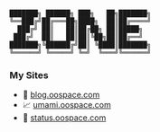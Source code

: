 # 

```
███████╗ ██████╗ ███╗   ██╗███████╗
╚══███╔╝██╔═══██╗████╗  ██║██╔════╝
  ███╔╝ ██║   ██║██╔██╗ ██║█████╗  
 ███╔╝  ██║   ██║██║╚██╗██║██╔══╝  
███████╗╚██████╔╝██║ ╚████║███████╗
╚══════╝ ╚═════╝ ╚═╝  ╚═══╝╚══════╝
```

### My Sites
* 📄 <a target="_blank" href="https://blog.oospace.com">blog.oospace.com</a>
* 📈 <a target="_blank" href="https://umami.oospace.com/share/v94cClo1WF02Xroe/blog.oospace.com">umami.oospace.com</a>
* 🚥 <a target="_blank" href="https://status.oospace.com">status.oospace.com</a>
